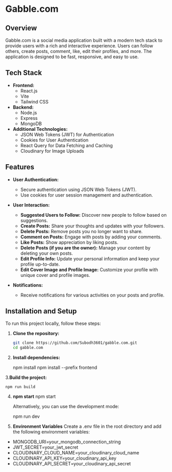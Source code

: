 # Gabble.com

## Overview

Gabble.com is a social media application built with a modern tech stack to provide users with a rich and interactive experience. Users can follow others, create posts, comment, like, edit their profiles, and more. The application is designed to be fast, responsive, and easy to use.

## Tech Stack

- **Frontend:**
  - React.js
  - Vite
  - Tailwind CSS
- **Backend:**
  - Node.js
  - Express
  - MongoDB
- **Additional Technologies:**
  - JSON Web Tokens (JWT) for Authentication
  - Cookies for User Authentication
  - React Query for Data Fetching and Caching
  - Cloudinary for Image Uploads

## Features

- **User Authentication:**

  - Secure authentication using JSON Web Tokens (JWT).
  - Use cookies for user session management and authentication.

- **User Interaction:**

  - **Suggested Users to Follow:** Discover new people to follow based on suggestions.
  - **Create Posts:** Share your thoughts and updates with your followers.
  - **Delete Posts:** Remove posts you no longer want to share.
  - **Comment on Posts:** Engage with posts by adding your comments.
  - **Like Posts:** Show appreciation by liking posts.
  - **Delete Posts (if you are the owner):** Manage your content by deleting your own posts.
  - **Edit Profile Info:** Update your personal information and keep your profile up-to-date.
  - **Edit Cover Image and Profile Image:** Customize your profile with unique cover and profile images.

- **Notifications:**
  - Receive notifications for various activities on your posts and profile.

## Installation and Setup

To run this project locally, follow these steps:

1. **Clone the repository:**

   ```sh
   git clone https://github.com/Subodh3601/gabble.com.git
   cd gabble.com
   ```

2. **Install dependencies:**

   npm install
   npm install --prefix frontend

3.**Build the project:**

    npm run build

4. **npm start**
   npm start

    Alternatively, you can use the development mode:

    npm run dev

5. **Environment Variables**
Create a .env file in the root directory and add the following environment variables:

 -  MONGODB_URI=your_mongodb_connection_string
 -  JWT_SECRET=your_jwt_secret
 -  CLOUDINARY_CLOUD_NAME=your_cloudinary_cloud_name
 -  CLOUDINARY_API_KEY=your_cloudinary_api_key
 -  CLOUDINARY_API_SECRET=your_cloudinary_api_secret


